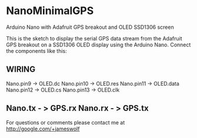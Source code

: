 NanoMinimalGPS
==============

Arduino Nano with Adafruit GPS breakout and OLED SSD1306 screen


  This is the sketch to display the serial GPS data stream from the Adafruit GPS breakout 
  on a SSD1306 OLED display using the Arduino Nano. Connect the components like this:
  
  WIRING 
  ------------------------------
  Nano.pin9  -> OLED.dc
  Nano.pin10 -> OLED.res
  Nano.pin11 -> OLED.data
  Nano.pin12 -> OLED.cs
  Nano.pin13 -> OLED.clk
  
  Nano.tx - > GPS.rx
  Nano.rx - > GPS.tx
  ------------------------------
  
  For questions or comments please contact me at http://google.com/+jameswolf
